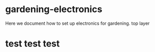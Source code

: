 # gardening-electronics
Here we document how to set up electronics for gardening.
top layer
# test test test